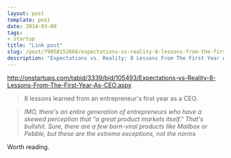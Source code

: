 ```yaml
---
layout: post
template: post
date: 2014-03-09
tags:
- startup
title: "Link post"
slug: /post/79058152660/expectations-vs-reality-8-lessons-from-the-first
description: "Expectations vs. Reality: 8 Lessons From The First Year As CEO"
---
```

<http://onstartups.com/tabid/3339/bid/105493/Expectations-vs-Reality-8-Lessons-From-The-First-Year-As-CEO.aspx>

<blockquote class="link_og_blockquote">8 lessons learned from an entrepreneur's first year as a CEO.&nbsp;</blockquote>
<blockquote class="link_og_blockquote"><em><span>IMO, there's an entire generation of entrepreneurs who have a skewed perception that "a great product markets itself." That's bullshit. Sure, there are a few born-viral products like Mailbox or Pebble, but these are the extreme exceptions, not the norms</span></em></blockquote>
<p>Worth reading.&nbsp;</p>